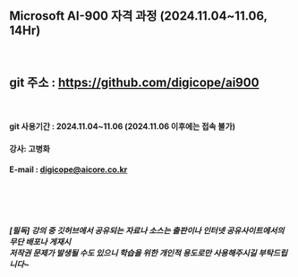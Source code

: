 
##  Microsoft AI-900 자격 과정 (2024.11.04~11.06, 14Hr)
<br>

## git 주소 :    https://github.com/digicope/ai900
<br>


#### git 사용기간 : 2024.11.04~11.06 (2024.11.06  이후에는 접속 불가)


#### 강사: 고병화
#### E-mail : digicope@aicore.co.kr

<br>
<br>
<br>

##### [필독] 강의 중 깃허브에서 공유되는 자료나 소스는 출판이나 인터넷 공유사이트에서의 무단 배포나 게재시 <br> 저작권 문제가 발생될 수도 있으니 학습을 위한 개인적 용도로만 사용해주시길 부탁드립니다~     
